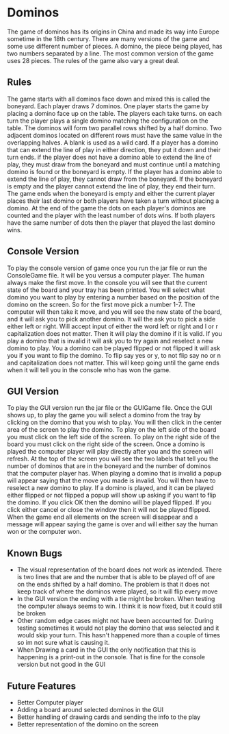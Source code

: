 # Dominos

The game of dominos has its origins in China and made its way into Europe
sometime in
the 18th century. There are many versions of the game and some use different
number of
pieces. A domino, the piece being played, has two numbers separated by a line.
The most
common version of the game uses 28 pieces. The rules of the game also vary a
great deal.

## Rules

The game starts with all dominos face down and mixed this is called the
boneyard.
Each player draws 7 dominos. One player starts the game by placing a domino face
up on the table. The players each take turns. on each turn the player plays a
single
domino matching the configuration on the table. The dominos will form two
parallel
rows shifted by a half domino. Two adjacent dominos located on different rows
must
have the same value in the overlapping halves. A blank is used as a wild card.
If a player has a domino that can extend the line of play in either direction,
they put it down and their turn ends. if the player does not have a domino able
to extend the line of play, they must draw from the boneyard and must continue
until
a matching domino is found or the boneyard is empty. If the player has a domino
able
to extend the line of play, they cannot draw from the boneyard. If the boneyard
is empty and the player cannot extend the line of play, they end their turn.
The game ends when the boneyard is empty and either the current player places
their
last domino or both players have taken a turn without placing a domino. At the
end of the game the dots on each player's dominos are counted and the player
with
the least number of dots wins. If both players have the same number of dots then
the player that played the last domino wins.

## Console Version

To play the console version of game once you run the jar file or run the
ConsoleGame
file. It will be you versus a computer player. The human always make the first
move.
In the console you will see that the current state of the board and your tray
has
been printed. You will select what domino you want to play by entering a number
based
on the position of the domino on the screen. So for the first move pick a number
1-7.
The computer will then take it move, and you will see the new state of the
board,
and it will ask you to pick another domino. It will the ask you to pick a side
either
left or right. Will accept input of either the word left or right and l or r
capitalization does not matter. Then it will play the domino if it is valid.
If you play a domino that is invalid it will ask you to try again and reselect
a new domino to play. You a domino can be played flipped or not flipped it will
ask you
if you want to flip the domino. To flip say yes or y, to not flip say no or n
and
capitalization does not matter. This will keep going until the game ends when it
will tell
you in the console who has won the game.

## GUI Version

To play the GUI version run the jar file or the GUIGame file. Once the GUI shows
up,
to play the game you will select a domino from the tray by clicking on the
domino
that you wish to play. You will then click in the center area of the screen to
play the domino.
To play on the left side of the board you must click on the left side of the
screen.
To play on the right side of the board you must click on the right side of the
screen.
Once a domino is played the computer player will play directly after you and the
screen will refresh. At the top of the screen you will see the two labels that
tell
you the number of dominos that are in the boneyard and the number of dominos
that
the computer player has. When playing a domino that is invalid a popup will
appear saying
that the move you made is invalid. You will then have to reselect a new domino
to play.
If a domino is played, and it can be played either flipped or not flipped a
popup will
show up asking if you want to flip the domino. If you click OK then the domino
will be
played flipped. If you click either cancel or close the window then it will not
be played flipped.
When the game end all elements on the screen will disappear and a message will
appear
saying the game is over and will either say the human won or the computer won.

## Known Bugs

* The visual representation of the board does not work as intended. There is two
  lines that are and the number that is able to be played off of are on the ends
  shifted by a half domino. The problem is that it does not keep track of where
  the
  dominos were played, so it will flip every move
* In the GUI version the ending with a tie might be broken. When testing the
  computer
  always seems to win. I think it is now fixed, but it could still be broken
* Other random edge cases might not have been accounted for. During testing
  sometimes
  it would not play the domino that was selected and it would skip your turn.
  This hasn't happened
  more than a couple of times so im not sure what is causing it.
* When Drawing a card in the GUI the only notification that this is happening is
  a
  print-out in the console. That is fine for the console version but not good in
  the GUI

## Future Features

* Better Computer player
* Adding a board around selected dominos in the GUI
* Better handling of drawing cards and sending the info to the play
* Better representation of the domino on the screen 


